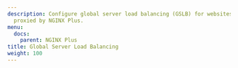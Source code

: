 ```yaml
---
description: Configure global server load balancing (GSLB) for websites and applications
  proxied by NGINX Plus.
menu:
  docs:
    parent: NGINX Plus
title: Global Server Load Balancing
weight: 100
---
```

